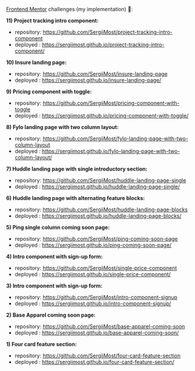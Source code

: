 [Frontend Mentor](https://www.frontendmentor.io) challenges (my implementation) 🚀:

**11) Project tracking intro component:**
   - repository: https://github.com/SergiiMost/project-tracking-intro-component
   - deployed  : https://sergiimost.github.io/project-tracking-intro-component/

**10) Insure landing page:**
   - repository: https://github.com/SergiiMost/insure-landing-page
   - deployed  : https://sergiimost.github.io/insure-landing-page/

**9) Pricing component with toggle:**
   - repository: https://github.com/SergiiMost/pricing-component-with-toggle
   - deployed  : https://sergiimost.github.io/pricing-component-with-toggle/

**8) Fylo landing page with two column layout:**
   - repository: https://github.com/SergiiMost/fylo-landing-page-with-two-column-layout
   - deployed  : https://sergiimost.github.io/fylo-landing-page-with-two-column-layout/

**7) Huddle landing page with single introductory section:**
   - repository: https://github.com/SergiiMost/huddle-landing-page-single
   - deployed  : https://sergiimost.github.io/huddle-landing-page-single/

**6) Huddle landing page with alternating feature blocks:**
   - repository: https://github.com/SergiiMost/huddle-landing-page-blocks
   - deployed  : https://sergiimost.github.io/huddle-landing-page-blocks/

**5) Ping single column coming soon page:**
   - repository: https://github.com/SergiiMost/ping-coming-soon-page
   - deployed  : https://sergiimost.github.io/ping-coming-soon-page/ 

**4) Intro component with sign-up form:**
   - repository: https://github.com/SergiiMost/single-price-component
   - deployed  : https://sergiimost.github.io/single-price-component/

**3) Intro component with sign-up form:**
   - repository: https://github.com/SergiiMost/intro-component-signup
   - deployed  : https://sergiimost.github.io/intro-component-signup/

**2) Base Apparel coming soon page:**
   - repository: https://github.com/SergiiMost/base-apparel-coming-soon
   - deployed  : https://sergiimost.github.io/base-apparel-coming-soon/
   
**1) Four card feature section:** 
   - repository: https://github.com/SergiiMost/four-card-feature-section
   - deployed  : https://sergiimost.github.io/four-card-feature-section/
